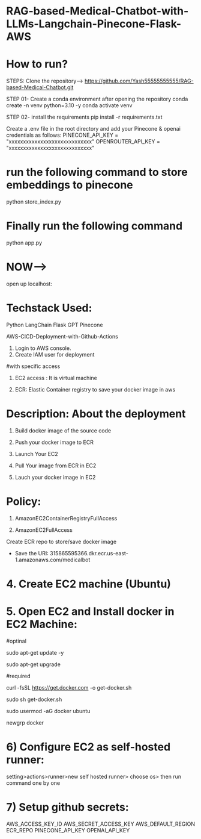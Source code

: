 # RAG-based-Medical-Chatbot-with-LLMs-Langchain-Pinecone-Flask-AWS

# How to run?

STEPS:
Clone the repository--> https://github.com/Yash55555555555/RAG-based-Medical-Chatbot.git

STEP 01- Create a conda environment after opening the repository
   conda create -n venv python=3.10 -y
   conda activate venv

STEP 02- install the requirements
   pip install -r requirements.txt

Create a .env file in the root directory and add your Pinecone & openai credentials as follows:
   PINECONE_API_KEY = "xxxxxxxxxxxxxxxxxxxxxxxxxxxxx"
   OPENROUTER_API_KEY = "xxxxxxxxxxxxxxxxxxxxxxxxxxxxx"

# run the following command to store embeddings to pinecone
python store_index.py

# Finally run the following command
python app.py


# NOW-->
open up localhost:


# Techstack Used:
Python
LangChain
Flask
GPT
Pinecone


AWS-CICD-Deployment-with-Github-Actions
1. Login to AWS console.
2. Create IAM user for deployment

#with specific access

1. EC2 access : It is virtual machine

2. ECR: Elastic Container registry to save your docker image in aws


# Description: About the deployment

1. Build docker image of the source code

2. Push your docker image to ECR

3. Launch Your EC2 

4. Pull Your image from ECR in EC2

5. Lauch your docker image in EC2

# Policy:

1. AmazonEC2ContainerRegistryFullAccess

2. AmazonEC2FullAccess

Create ECR repo to store/save docker image
- Save the URI: 315865595366.dkr.ecr.us-east-1.amazonaws.com/medicalbot

# 4. Create EC2 machine (Ubuntu)


# 5. Open EC2 and Install docker in EC2 Machine:
#optinal

sudo apt-get update -y

sudo apt-get upgrade

#required

curl -fsSL https://get.docker.com -o get-docker.sh

sudo sh get-docker.sh

sudo usermod -aG docker ubuntu

newgrp docker


# 6) Configure EC2 as self-hosted runner:
setting>actions>runner>new self hosted runner> choose os> then run command one by one

# 7) Setup github secrets:
AWS_ACCESS_KEY_ID
AWS_SECRET_ACCESS_KEY
AWS_DEFAULT_REGION
ECR_REPO
PINECONE_API_KEY
OPENAI_API_KEY